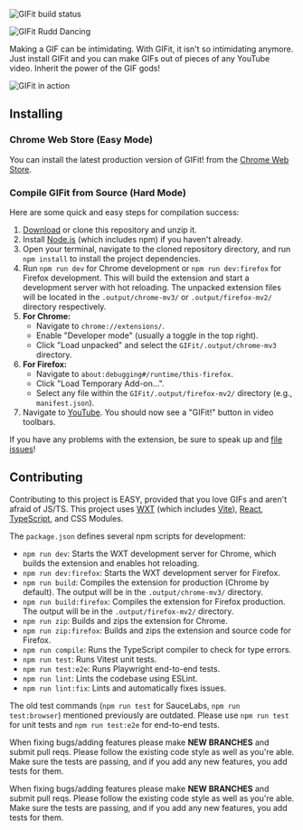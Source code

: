 ![GIFit build status](https://travis-ci.org/Fauntleroy/GIFit.svg?branch=master)

![GIFit Rudd Dancing](https://raw.githubusercontent.com/Fauntleroy/GIFit/master/gifit_rudd_dance.gif)

Making a GIF can be intimidating. With GIFit, it isn't so intimidating anymore. Just install GIFit and you can make GIFs out of pieces of any YouTube video. Inherit the power of the GIF gods!

![GIFit in action](https://raw.githubusercontent.com/Fauntleroy/GIFit/master/screenshot.jpg)

## Installing

### Chrome Web Store (Easy Mode)

You can install the latest production version of GIFit! from the [Chrome Web Store](https://chrome.google.com/webstore/detail/gifit/khoojcphcmgcplkpckkjpdlloooifgec).

### Compile GIFit from Source (Hard Mode)

Here are some quick and easy steps for compilation success:

1. [Download](https://github.com/Fauntleroy/GIFit/archive/master.zip) or clone this repository and unzip it.
2. Install [Node.js](https://nodejs.org/) (which includes npm) if you haven't already.
3. Open your terminal, navigate to the cloned repository directory, and run `npm install` to install the project dependencies.
4. Run `npm run dev` for Chrome development or `npm run dev:firefox` for Firefox development. This will build the extension and start a development server with hot reloading. The unpacked extension files will be located in the `.output/chrome-mv3/` or `.output/firefox-mv2/` directory respectively.
5. **For Chrome:**
    * Navigate to `chrome://extensions/`.
    * Enable "Developer mode" (usually a toggle in the top right).
    * Click "Load unpacked" and select the `GIFit/.output/chrome-mv3` directory.
6. **For Firefox:**
    * Navigate to `about:debugging#/runtime/this-firefox`.
    * Click "Load Temporary Add-on...".
    * Select any file within the `GIFit/.output/firefox-mv2/` directory (e.g., `manifest.json`).
7. Navigate to [YouTube](http://youtube.com). You should now see a "GIFit!" button in video toolbars.

If you have any problems with the extension, be sure to speak up and [file issues](https://github.com/Fauntleroy/GIFit/issues)!

## Contributing

Contributing to this project is EASY, provided that you love GIFs and aren't afraid of JS/TS. This project uses [WXT](https://wxt.dev/) (which includes [Vite](https://vitejs.dev/)), [React](http://facebook.github.io/react/), [TypeScript](https://www.typescriptlang.org/), and CSS Modules.

The `package.json` defines several npm scripts for development:

- `npm run dev`: Starts the WXT development server for Chrome, which builds the extension and enables hot reloading.
- `npm run dev:firefox`: Starts the WXT development server for Firefox.
- `npm run build`: Compiles the extension for production (Chrome by default). The output will be in the `.output/chrome-mv3/` directory.
- `npm run build:firefox`: Compiles the extension for Firefox production. The output will be in the `.output/firefox-mv2/` directory.
- `npm run zip`: Builds and zips the extension for Chrome.
- `npm run zip:firefox`: Builds and zips the extension and source code for Firefox.
- `npm run compile`: Runs the TypeScript compiler to check for type errors.
- `npm run test`: Runs Vitest unit tests.
- `npm run test:e2e`: Runs Playwright end-to-end tests.
- `npm run lint`: Lints the codebase using ESLint.
- `npm run lint:fix`: Lints and automatically fixes issues.

The old test commands (`npm run test` for SauceLabs, `npm run test:browser`) mentioned previously are outdated. Please use `npm run test` for unit tests and `npm run test:e2e` for end-to-end tests.

When fixing bugs/adding features please make **NEW BRANCHES** and submit pull reqs. Please follow the existing code style as well as you're able. Make sure the tests are passing, and if you add any new features, you add tests for them.

When fixing bugs/adding features please make **NEW BRANCHES** and submit pull reqs. Please follow the existing code style as well as you're able. Make sure the tests are passing, and if you add any new features, you add tests for them.
